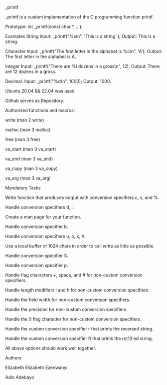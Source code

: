 _printf

_printf is a custom implementation of the C programming function printf.

Prototype: int _printf(const char *, ...);

Examples
String
Input: _printf("%s\n", 'This is a string.');
Output: This is a string.


Character
Input: _printf("The first letter in the alphabet is %c\n", 'A');
Output: The first letter in the alphabet is A.


Integer
Input: _printf("There are %i dozens in a gross\n", 12);
Output: There are 12 dozens in a gross.


Decimal:
Input: _printf("%d\n", 1000);
Output: 1000.

Ubuntu 20.04 && 22.04 was used

Github serves as Repository.

Authorized functions and macros:

write (man 2 write)

malloc (man 3 malloc)

free (man 3 free)

va_start (man 3 va_start)

va_end (man 3 va_end)

va_copy (man 3 va_copy)

va_arg (man 3 va_arg)


Mandatory Tasks

 Write function that produces output with conversion specifiers c, s, and %.

 Handle conversion specifiers d, i.

 Create a man page for your function.

 Handle conversion specifier b.

 Handle conversion specifiers u, o, x, X.

Use a local buffer of 1024 chars in order to call write as little as possible.

 Handle conversion specifier S.

 Handle conversion specifier p.

 Handle flag characters +, space, and # for non-custom conversion specifiers.

 Handle length modifiers l and h for non-custom conversion specifiers.

 Handle the field width for non-custom conversion specifiers.

 Handle the precision for non-custom conversion specifiers.

 Handle the 0 flag character for non-custom conversion specifiers.

 Handle the custom conversion specifier r that prints the reversed string.

 Handle the custom conversion specifier R that prints the rot13'ed string.

 All above options should work well together.





Authors

Elizabeth Elizabeth Ezenwanyi


Adio Adebayo
